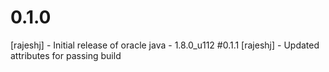 # 0.1.0
[rajeshj] - Initial release of oracle java - 1.8.0_u112
#0.1.1
[rajeshj] - Updated attributes for passing build